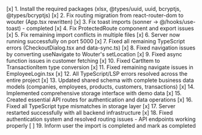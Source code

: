 [x] 1. Install the required packages (xlsx, @types/uuid, uuid, bcryptjs, @types/bcryptjs)
[x] 2. Fix routing migration from react-router-dom to wouter (App.tsx rewritten)
[x] 3. Fix toast imports (sonner -> @/hooks/use-toast) - completed
[x] 4. Fix ProtectedRoute component and export issues
[x] 5. Fix remaining import conflicts in multiple files 
[x] 6. Server now running successfully on port 5000
[x] 7. Fixed all remaining TypeScript errors (CheckoutDialog.tsx and data-sync.ts)
[x] 8. Fixed navigation issues by converting useNavigate to Wouter's setLocation
[x] 9. Fixed async function issues in customer fetching
[x] 10. Fixed CartItem to TransactionItem type conversion
[x] 11. Fixed remaining navigate issues in EmployeeLogin.tsx
[x] 12. All TypeScript/LSP errors resolved across the entire project
[x] 13. Updated shared schema with complete business data models (companies, employees, products, customers, transactions)
[x] 14. Implemented comprehensive storage interface with demo data
[x] 15. Created essential API routes for authentication and data operations
[x] 16. Fixed all TypeScript type mismatches in storage layer
[x] 17. Server restarted successfully with all backend infrastructure
[x] 18. Fixed authentication system and resolved routing issues - API endpoints working properly
[ ] 19. Inform user the import is completed and mark as completed